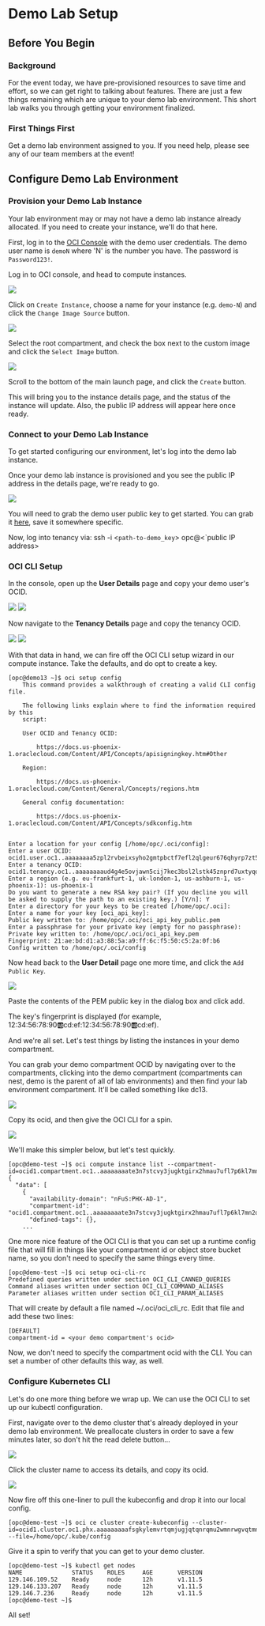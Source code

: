 # Demo Lab Setup #

## Before You Begin ##

### Background ###

For the event today, we have pre-provisioned resources to save time and effort, so we can get right to talking about features. There are just a few things remaining which are unique to your demo lab environment. This short lab walks you through getting your environment finalized.

### First Things First ###

Get a demo lab environment assigned to you. If you need help, please see any of our team members at the event!

## Configure Demo Lab Environment ##

### Provision your Demo Lab Instance ###

Your lab environment may or may not have a demo lab instance already allocated. If you need to create your instance, we'll do that here.

First, log in to the [OCI Console](https://console.us-phoenix-1.oraclecloud.com) with the demo user credentials. The demo user name is `demoN` where 'N' is the number you have. The password is `Password123!`.

Log in to OCI console, and head to compute instances.

![](img/01_oci_nav_instance.png)

Click on `Create Instance`, choose a name for your instance (e.g. `demo-N`) and click the `Change Image Source` button.

![](img/oci_new_instance.png)

Select the root compartment, and check the box next to the custom image and click the `Select Image` button.

![](img/oci_instance_detail.png)

Scroll to the bottom of the main launch page, and click the `Create` button.

This will bring you to the instance details page, and the status of the instance will update. Also, the public IP address will appear here once ready.

### Connect to your Demo Lab Instance ###

To get started configuring our environment, let's log into the demo lab instance.

Once your demo lab instance is provisioned and you see the public IP address in the details page, we're ready to go.

![](img/02_oci_instances.png)

You will need to grab the demo user public key to get started. You can grab it [here](https://objectstorage.us-ashburn-1.oraclecloud.com/n/cloudnative-devrel/b/demo/o/demo_key), save it somewhere specific.

Now, log into tenancy via:  ssh -i <`path-to-demo_key`> opc@<`public IP address>

### OCI CLI Setup ###

In the console, open up the **User Details** page and copy your demo user's OCID.

![](img/03_oci_nav_users.png)
![](img/04_oci_user_details.png)

Now navigate to the **Tenancy Details** page and copy the tenancy OCID.

![](img/05_oci_nav_tenancy.png)
![](img/06_oci_tenancy_details.png)

With that data in hand, we can fire off the OCI CLI setup wizard in our compute instance.
Take the defaults, and do opt to create a key.

```
[opc@demo13 ~]$ oci setup config
    This command provides a walkthrough of creating a valid CLI config file.

    The following links explain where to find the information required by this
    script:

    User OCID and Tenancy OCID:

        https://docs.us-phoenix-1.oraclecloud.com/Content/API/Concepts/apisigningkey.htm#Other

    Region:

        https://docs.us-phoenix-1.oraclecloud.com/Content/General/Concepts/regions.htm

    General config documentation:

        https://docs.us-phoenix-1.oraclecloud.com/Content/API/Concepts/sdkconfig.htm


Enter a location for your config [/home/opc/.oci/config]:
Enter a user OCID: ocid1.user.oc1..aaaaaaaa5zpl2rvbeixsyho2gmtpbctf7efl2qlgeur676qhyrp7zt54nytq
Enter a tenancy OCID: ocid1.tenancy.oc1..aaaaaaaaud4g4e5ovjawn5cij7kec3bsl2lstk45znprd7uxtyqom5bsu6sq
Enter a region (e.g. eu-frankfurt-1, uk-london-1, us-ashburn-1, us-phoenix-1): us-phoenix-1
Do you want to generate a new RSA key pair? (If you decline you will be asked to supply the path to an existing key.) [Y/n]: Y
Enter a directory for your keys to be created [/home/opc/.oci]:
Enter a name for your key [oci_api_key]:
Public key written to: /home/opc/.oci/oci_api_key_public.pem
Enter a passphrase for your private key (empty for no passphrase):
Private key written to: /home/opc/.oci/oci_api_key.pem
Fingerprint: 21:ae:bd:d1:a3:88:5a:a9:ff:6c:f5:50:c5:2a:0f:b6
Config written to /home/opc/.oci/config
```

Now head back to the **User Detail** page one more time, and click the `Add Public Key`. 

![](img/08_api_key.png)

Paste the contents of the PEM public key in the dialog box and click add.

The key's fingerprint is displayed (for example, 12:34:56:78:90:ab:cd:ef:12:34:56:78:90:ab:cd:ef).

And we're all set. Let's test things by listing the instances in your demo compartment.

You can grab your demo compartment OCID by navigating over to the compartments, clicking into the demo compartment (compartments can nest, demo is the parent of all of lab environments) and then find your lab environment compartment. It'll be called something like dc13.

![](img/09_oci_nav_compartments.png)

Copy its ocid, and then give the OCI CLI for a spin.

![](img/10_compartment_ocid.png)

We'll make this simpler below, but let's test quickly.

```
[opc@demo-test ~]$ oci compute instance list --compartment-id=ocid1.compartment.oc1..aaaaaaaate3n7stcvy3jugktgirx2hmau7ufl7p6kl7mn2qg77xnq3723nea
{
  "data": [
    {
      "availability-domain": "nFuS:PHX-AD-1",
      "compartment-id": "ocid1.compartment.oc1..aaaaaaaate3n7stcvy3jugktgirx2hmau7ufl7p6kl7mn2qg77xnq3723nea",
      "defined-tags": {},
    ...
```

One more nice feature of the OCI CLI is that you can set up a runtime config file that will fill in things like your compartment id or object store bucket name, so you don't need to specify the same things every time. 

```
[opc@demo-test ~]$ oci setup oci-cli-rc
Predefined queries written under section OCI_CLI_CANNED_QUERIES
Command aliases written under section OCI_CLI_COMMAND_ALIASES
Parameter aliases written under section OCI_CLI_PARAM_ALIASES
```

That will create by default a file named ~/.oci/oci_cli_rc. Edit that file and add these two lines:

```
[DEFAULT]
compartment-id = <your demo compartment's ocid>
```
Now, we don't need to specify the compartment ocid with the CLI. You can set a number of other defaults this way, as well.

### Configure Kubernetes CLI ###

Let's do one more thing before we wrap up. We can use the OCI CLI to set up our kubectl configuration. 

First, navigate over to the demo cluster that's already deployed in your demo lab environment. We preallocate clusters in order to save a few minutes later, so don't hit the read delete button...

![](img/11_oci_nav_oke.png)

Click the cluster name to access its details, and copy its ocid.

![](img/12_oke_ocid.png)

Now fire off this one-liner to pull the kubeconfig and drop it into our local config.

```
[opc@demo-test ~]$ oci ce cluster create-kubeconfig --cluster-id=ocid1.cluster.oc1.phx.aaaaaaaaafsgkylemvrtqmjugjqtqnrqmu2wmnrwgvqtmn3ghctdczbrgnsd --file=/home/opc/.kube/config
```

Give it a spin to verify that you can get to your demo cluster.

```
[opc@demo-test ~]$ kubectl get nodes
NAME              STATUS    ROLES     AGE       VERSION
129.146.109.52    Ready     node      12h       v1.11.5
129.146.133.207   Ready     node      12h       v1.11.5
129.146.7.236     Ready     node      12h       v1.11.5
[opc@demo-test ~]$
```

All set!
